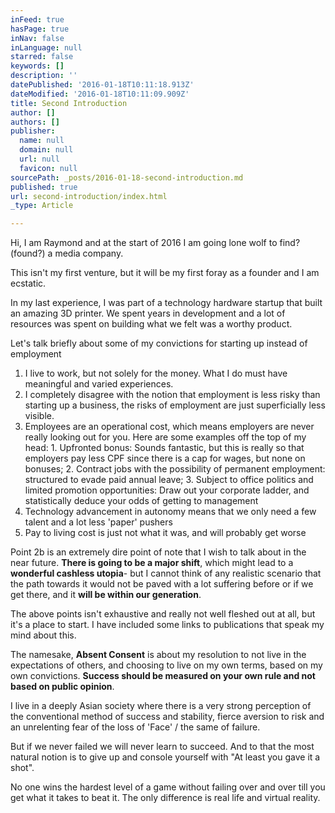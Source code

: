 ```yaml
---
inFeed: true
hasPage: true
inNav: false
inLanguage: null
starred: false
keywords: []
description: ''
datePublished: '2016-01-18T10:11:18.913Z'
dateModified: '2016-01-18T10:11:09.909Z'
title: Second Introduction
author: []
authors: []
publisher:
  name: null
  domain: null
  url: null
  favicon: null
sourcePath: _posts/2016-01-18-second-introduction.md
published: true
url: second-introduction/index.html
_type: Article

---
```

Hi, I am Raymond and
at the start of 2016 I am going lone wolf to find? (found?) a media company.

This isn't my first
venture, but it will be my first foray as a founder and I am ecstatic.

In my last
experience, I was part of a technology hardware startup that built an amazing
3D printer. We spent years in development and a lot of resources was spent on
building what we felt was a worthy product.

Let's talk briefly
about some of my convictions for starting up instead of employment

1. I live to work, but not
solely for the money. What I do must have meaningful and varied
experiences.
2. I completely disagree with
the notion that employment is less risky than starting up a business, the
risks of employment are just superficially less visible.
  1. Employees are an
operational cost, which means employers are never really looking out for
you. Here are some examples off the top of my head:
    1. Upfronted bonus:
Sounds fantastic, but this is really so that employers pay less CPF
since there is a cap for wages, but none on bonuses;
    2. Contract jobs with the
possibility of permanent employment: structured to evade paid annual
leave;
    3. Subject to office politics
and limited promotion opportunities: Draw out your corporate ladder, and
statistically deduce your odds of getting to management
  2. Technology advancement in
autonomy means that we only need a few talent and a lot less 'paper'
pushers
  3. Pay to living cost is just
not what it was, and will probably get worse

Point 2b is an
extremely dire point of note that I wish to talk about in the near future.
**There is going to be a major shift**, which might lead to a **wonderful cashless
utopia**- but I cannot think of any realistic scenario that the path towards it
would not be paved with a lot suffering before or if we get there, and it **will
be within our generation**.

The above points
isn't exhaustive and really not well fleshed out at all, but it's a place to
start. I have included some links to publications that speak my mind about
this.

The namesake, **Absent
Consent** is about my resolution to not live in the expectations of others, and
choosing to live on my own terms, based on my own convictions. **Success should
be measured on your own rule and not based on public opinion**.

I live in a deeply
Asian society where there is a very strong perception of the conventional
method of success and stability, fierce aversion to risk and an unrelenting
fear of the loss of 'Face' / the same of failure.

But if we never
failed we will never learn to succeed. And to that the most natural notion is
to give up and console yourself with "At least you gave it a shot".

No one wins the hardest level of a game
without failing over and over till you get what it takes to beat it. The only
difference is real life and virtual reality.